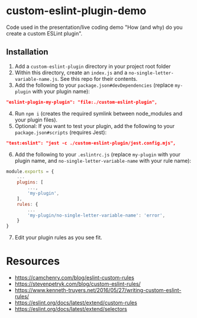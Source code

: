 # custom-eslint-plugin-demo
Code used in the presentation/live coding demo "How (and why) do you create a custom ESLint plugin".

## Installation
1. Add a `custom-eslint-plugin` directory in your project root folder
2. Within this directory, create an `index.js` and a `no-single-letter-variable-name.js`. See this repo for their contents.
3. Add the following to your `package.json#devDependencies` (replace `my-plugin` with your plugin name):

```json
"eslint-plugin-my-plugin": "file:./custom-eslint-plugin",
```

4. Run `npm i` (creates the required symlink between node_modules and your plugin files).
5. Optional: If you want to test your plugin, add the following to your `package.json#scripts` (requires Jest):

```json
"test:eslint": "jest -c ./custom-eslint-plugin/jest.config.mjs",
```

6. Add the following to your `.eslintrc.js` (replace `my-plugin` with your plugin name, and `no-single-letter-variable-name` with your rule name):

```js
module.exports = {
    ...
    plugins: [
        ...,
        'my-plugin',
    ],
    rules: {
        ...
        'my-plugin/no-single-letter-variable-name': 'error',
    }
}
```

7. Edit your plugin rules as you see fit.

# Resources
- https://camchenry.com/blog/eslint-custom-rules
- https://stevenpetryk.com/blog/custom-eslint-rules/
- https://www.kenneth-truyers.net/2016/05/27/writing-custom-eslint-rules/
- https://eslint.org/docs/latest/extend/custom-rules
- https://eslint.org/docs/latest/extend/selectors
